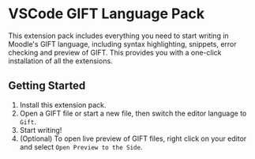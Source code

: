 # VSCode GIFT Language Pack

This extension pack includes everything you need to start writing in Moodle's GIFT language, including syntax highlighting, snippets, error checking and preview of GIFT. This provides you with a one-click installation of all the extensions.

## Getting Started

1. Install this extension pack.
2. Open a GIFT file or start a new file, then switch the editor language to `Gift`.
3. Start writing!
4. (Optional) To open live preview of GIFT files, right click on your editor and select `Open Preview to the Side`.
